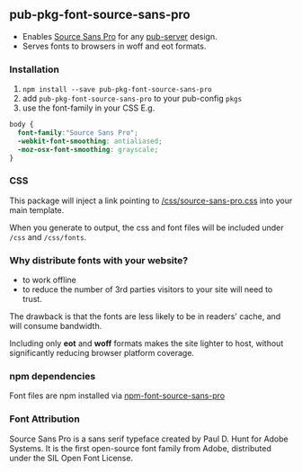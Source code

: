 ## pub-pkg-font-source-sans-pro
- Enables [Source Sans Pro](https://www.adobe.com/products/type/font-information/source-sans-pro-readme.html) for any [pub-server](https://github.com/jldec/pub-server) design.
- Serves fonts to browsers in woff and eot formats.


### Installation
1. `npm install --save pub-pkg-font-source-sans-pro`
2. add `pub-pkg-font-source-sans-pro` to your pub-config `pkgs`
3. use the font-family in your CSS E.g.

```css
body {
  font-family:"Source Sans Pro";
  -webkit-font-smoothing: antialiased;
  -moz-osx-font-smoothing: grayscale;
}
```


### CSS
This package will inject a link pointing to [/css/source-sans-pro.css](/css/source-sans-pro.css) into your main template.

When you generate to output, the css and font files will be included under `/css` and `/css/fonts`.

### Why distribute fonts with your website?
- to work offline
- to reduce the number of 3rd parties visitors to your site will need to trust.

The drawback is that the fonts are less likely to be in readers' cache, and will consume bandwidth.

Including only **eot** and **woff** formats makes the site lighter to host, without significantly reducing browser platform coverage.

### npm dependencies
Font files are npm installed via [npm-font-source-sans-pro](https://www.npmjs.com/package/npm-font-source-sans-pro)


### Font Attribution
Source Sans Pro is a sans serif typeface created by Paul D. Hunt for Adobe Systems. It is the first open-source font family from Adobe, distributed under the SIL Open Font License.
